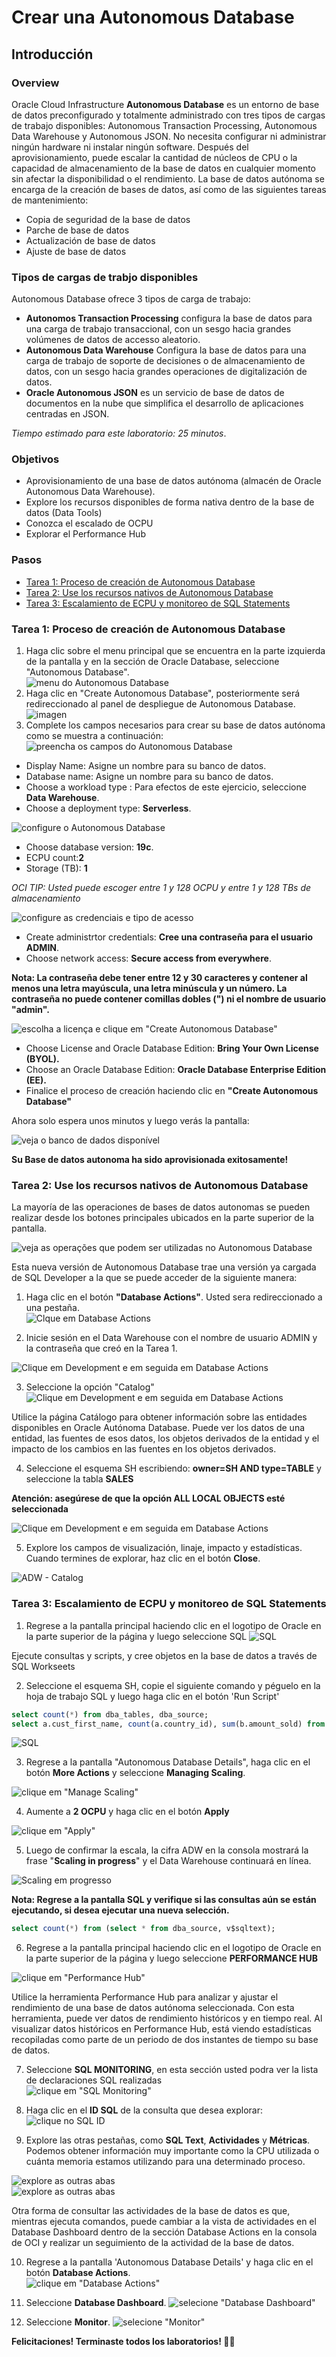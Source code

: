 # Crear una Autonomous Database
## Introducción
### Overview

Oracle Cloud Infrastructure **Autonomous Database** es un entorno de base de datos preconfigurado y totalmente administrado con tres tipos de cargas de trabajo disponibles: Autonomous Transaction Processing, Autonomous Data Warehouse y Autonomous JSON. No necesita configurar ni administrar ningún hardware ni instalar ningún software. Después del aprovisionamiento, puede escalar la cantidad de núcleos de CPU o la capacidad de almacenamiento de la base de datos en cualquier momento sin afectar la disponibilidad o el rendimiento. La base de datos autónoma se encarga de la creación de bases de datos, así como de las siguientes tareas de mantenimiento:

- Copia de seguridad de la base de datos
- Parche de base de datos
- Actualización de base de datos
- Ajuste de base de datos

### Tipos de cargas de trabjo disponibles
Autonomous Database ofrece 3 tipos de carga de trabajo: 
- **Autonomos Transaction Processing** configura la base de datos para una carga de trabajo transaccional, con un sesgo hacia grandes volúmenes de datos de accesso aleatorio.
- **Autonomous Data Warehouse** Configura la base de datos para una carga de trabajo de soporte de decisiones o de almacenamiento de datos, con un sesgo hacia grandes operaciones de digitalización de datos.
- **Oracle Autonomous JSON** es un servicio de base de datos de documentos en la nube que simplifica el desarrollo de aplicaciones centradas en JSON.

*Tiempo estimado para este laboratorio: 25 minutos*.

### Objetivos

- Aprovisionamiento de una base de datos autónoma (almacén de Oracle Autonomous Data Warehouse).
- Explore los recursos disponibles de forma nativa dentro de la base de datos (Data Tools)
- Conozca el escalado de OCPU
- Explorar el Performance Hub
  
### Pasos
- [Tarea 1: Proceso de creación de Autonomous Database](#tarea-1-proceso-de-creación-de-autonomous-database)
- [Tarea 2: Use los recursos nativos de Autonomous Database](#tarea-2-use-los-recursos-nativos-de-autonomous-database)
- [Tarea 3: Escalamiento de ECPU y monitoreo de SQL Statements](#tarea-3-escalamiento-de-ecpu-y-monitoreo-de-sql-statements)

### Tarea 1: Proceso de creación de Autonomous Database

1. Haga clic sobre el menu principal que se encuentra en la parte izquierda de la pantalla y en la sección de Oracle Database, seleccione "Autonomous Database".<br>
![menu do Autonomous Database](./imagenes/autonomous-database-menu-1.png)
2. Haga clic en "Create Autonomous Database", posteriormente será redireccionado al panel de despliegue de Autonomous Database.<br>
![imagen](./imagenes/crear-autonomous.png)
3. Complete los campos necesarios para crear su base de datos autónoma como se muestra a continuación:<br>
![preencha os campos do Autonomous Database](./imagenes/autonomous-database-type-3.png)
- Display Name: Asigne un nombre para su banco de datos.
- Database name: Asigne un nombre para su banco de datos.
- Choose a workload type : Para efectos de este ejercicio, seleccione **Data Warehouse**.
- Choose a deployment type: **Serverless**.

![configure o Autonomous Database](./imagenes/ocpu_serverless.png)

- Choose database version: **19c**.
- ECPU count:**2**
- Storage (TB): **1**

*OCI TIP: Usted puede escoger entre 1 y 128 OCPU y entre 1 y 128 TBs de almacenamiento*<br>

![configure as credenciais e tipo de acesso](./imagenes/autonomous-database-credentials-5.png)

- Create administrtor credentials: **Cree una contraseña para el usuario ADMIN**.
- Choose network access: **Secure access from everywhere**.

**Nota: La contraseña debe tener entre 12 y 30 caracteres y contener al menos una letra mayúscula, una letra minúscula y un número. La contraseña no puede contener comillas dobles (") ni el nombre de usuario "admin".**<br>

![escolha a licença e clique em "Create Autonomous Database"](./imagenes/autonomous-database-license-6.png)

- Choose License and Oracle Database Edition: **Bring Your Own License (BYOL).**
- Choose an Oracle Database Edition: **Oracle Database Enterprise Edition (EE).**
- Finalice el proceso de creación haciendo clic en **"Create Autonomous Database"**

Ahora solo espera unos minutos y luego verás la pantalla:

![veja o banco de dados disponível](./imagenes/autonomous-database-available-7.png)

**Su Base de datos autonoma ha sido aprovisionada exitosamente!**

### Tarea 2: Use los recursos nativos de Autonomous Database
La mayoría de las operaciones de bases de datos autonomas se pueden realizar desde los botones principales ubicados en la parte superior de la pantalla.

![veja as operações que podem ser utilizadas no Autonomous Database](./imagenes/autonomous-database-ops-8.png)

Esta nueva versión de Autonomous Database trae una versión ya cargada de SQL Developer a la que se puede acceder de la siguiente manera:
1. Haga clic en el botón **"Database Actions"**. Usted sera redireccionado a una pestaña. <br>
![Clque em Database Actions](./imagenes/autonomous-database-console-9.png)

2.	Inicie sesión en el Data Warehouse con el nombre de usuario ADMIN y la contraseña que creó en la Tarea 1.

![Clique em Development e em seguida em Database Actions](./imagenes/autonomous-database-login-11.png) 

3. Seleccione la opción "Catalog" <br>
![Clique em Development e em seguida em Database Actions](./imagenes/autonomous-database-catalog-12.png)

Utilice la página Catálogo para obtener información sobre las entidades disponibles en Oracle Autónoma Database. Puede ver los datos de una entidad, las fuentes de esos datos, los objetos derivados de la entidad y el impacto de los cambios en las fuentes en los objetos derivados.

4. Seleccione el esquema SH escribiendo: **owner=SH AND type=TABLE** y seleccione la tabla **SALES**

**Atención: asegúrese de que la opción ALL LOCAL OBJECTS esté seleccionada**

![Clique em Development e em seguida em Database Actions](./imagenes/autonomous-database-sales-13.png)

5. Explore los campos de visualización, linaje, impacto y estadísticas. Cuando termines de explorar, haz clic en el botón **Close**.

![ADW - Catalog](./imagenes/autonomous-database-explore-14.png)

### Tarea 3: Escalamiento de ECPU y monitoreo de SQL Statements
1. Regrese a la pantalla principal haciendo clic en el logotipo de Oracle en la parte superior de la página y luego seleccione SQL
![SQL](./imagenes/autonomous-database-sql-15.png)
 
Ejecute consultas y scripts, y cree objetos en la base de datos a través de SQL Workseets

2.	Seleccione el esquema SH, copie el siguiente comando y péguelo en la hoja de trabajo SQL y luego haga clic en el botón 'Run Script' 
```SQL
select count(*) from dba_tables, dba_source;
select a.cust_first_name, count(a.country_id), sum(b.amount_sold) from sh.sales b, sh.customers a, sh.products where a.cust_id = b.cust_id group by a.cust_first_name;
```

![SQL](./imagenes/autonomous-database-sql-16.png)


3. Regrese a la pantalla "Autonomous Database Details", haga clic en el botón **More Actions** y seleccione **Managing Scaling**.

![clique em "Manage Scaling"](./imagenes/autonomous-database-scaling-17.png)

4. Aumente a **2 OCPU** y haga clic en el botón **Apply**

![clique em "Apply"](./imagenes/autonomous-database-apply-18.png)

5. Luego de confirmar la escala, la cifra ADW en la consola mostrará la frase "**Scaling in progress**" y el Data Warehouse continuará en línea.

![Scaling em progresso](./imagenes/autonomous-database-progress-19.png)

**Nota: Regrese a la pantalla SQL y verifique si las consultas aún se están ejecutando, si desea ejecutar una nueva selección.**

```SQL
select count(*) from (select * from dba_source, v$sqltext);
```

6. Regrese a la pantalla principal haciendo clic en el logotipo de Oracle en la parte superior de la página y luego seleccione **PERFORMANCE HUB**

![clique em "Performance Hub"](./imagenes/autonomous-database-performance-20.png)

Utilice la herramienta Performance Hub para analizar y ajustar el rendimiento de una base de datos autónoma seleccionada. Con esta herramienta, puede ver datos de rendimiento históricos y en tiempo real. Al visualizar datos históricos en Performance Hub, está viendo estadísticas recopiladas como parte de un periodo de dos instantes de tiempo su base de datos.

7. Seleccione **SQL MONITORING**, en esta sección usted podra ver la lista de declaraciones SQL realizadas <br>
![clique em "SQL Monitoring"](./imagenes/autonomous-database-monitoring-21.png)

8. Haga clic en el **ID SQL** de la consulta que desea explorar: <br>
![clique no SQL ID](./imagenes/autonomous-database-id-22.png)

9. Explore las otras pestañas, como **SQL Text**, **Actividades** y **Métricas**. Podemos obtener información muy importante como la CPU utilizada o cuánta memoria estamos utilizando para una determinado proceso.

![explore as outras abas](./imagenes/autonomous-database-explore-23.png) <br>
![explore as outras abas](./imagenes/autonomous-database-explore-24.png)

Otra forma de consultar las actividades de la base de datos es que, mientras ejecuta comandos, puede cambiar a la vista de actividades en el Database Dashboard dentro de la sección Database Actions en la consola de OCI y realizar un seguimiento de la actividad de la base de datos.

10. Regrese a la pantalla 'Autonomous Database Details' y haga clic en el botón **Database Actions**.<br>
![clique em "Database Actions"](./imagenes/autonomous-database-console-9.png)

11. Seleccione **Database Dashboard**.
![selecione "Database Dashboard"](./imagenes/autonomous-database-service-25.png) 

12. Seleccione **Monitor**.
![selecione "Monitor"](./imagenes/autonomous-database-activity-26.png) 

**Felicitaciones! Terminaste todos los laboratorios! 👏🤩**

